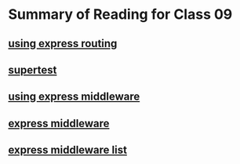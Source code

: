 # Summary of Reading for Class 09

## [using express routing]()


## [supertest]()


## [using express middleware]()


## [express middleware]()


## [express middleware list]()
